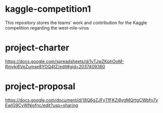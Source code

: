 # kaggle-competition1
This repository stores the teams' work and contribution for the Kaggle competition regarding the west-nile-virus


# project-charter
https://docs.google.com/spreadsheets/d/1vTJwZKphOoM-Rmyki6VeZumse8YOQ4tZ/edit#gid=2037409360

# project-proposal
https://docs.google.com/document/d/18Q6gZJFyTfFKZj8ygMQrtgCWbfn7vEwIG9CyWNjofnc/edit?usp=sharing
